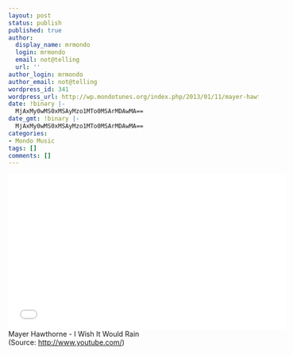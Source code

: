 ```yaml
---
layout: post
status: publish
published: true
author:
  display_name: mrmondo
  login: mrmondo
  email: not@telling
  url: ''
author_login: mrmondo
author_email: not@telling
wordpress_id: 341
wordpress_url: http://wp.mondotunes.org/index.php/2013/01/11/mayer-hawthorne-i-wish-it-would-rain/
date: !binary |-
  MjAxMy0wMS0xMSAyMzo1MTo0MSArMDAwMA==
date_gmt: !binary |-
  MjAxMy0wMS0xMSAyMzo1MTo0MSArMDAwMA==
categories:
- Mondo Music
tags: []
comments: []
---
```

<iframe width="560" height="315" src="//www.youtube.com/embed/JYHYAwvdHzY" frameborder="0"> </iframe>
Mayer Hawthorne - I Wish It Would Rain
<div class="attribution">(<span>Source:</span> <a href="http://www.youtube.com/">http://www.youtube.com/</a>)</div>
